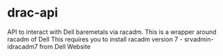 # drac-api
API to interact with Dell baremetals via racadm.
This is a wrapper around racadm of Dell
This requires you to install racadm version 7 - srvadmin-idracadm7 from Dell Website
